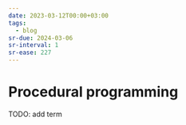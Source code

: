 ```yaml
---
date: 2023-03-12T00:00+03:00
tags:
  - blog
sr-due: 2024-03-06
sr-interval: 1
sr-ease: 227
---
```


# Procedural programming

TODO: add term
